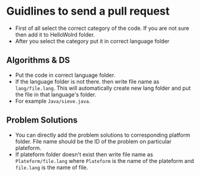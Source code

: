 # Guidlines to send a pull request
- First of all select the correct category of the code. If you are not sure then add it to HelloWolrd folder.
- After you select the category put it in correct language folder

## Algorithms & DS
- Put the code in correct language folder. 
- If the language folder is not there. then write file name as ```lang/file.lang```. This will automatically create new lang folder and put the file in that language's folder. 
- For example ```Java/sieve.java```.

## Problem Solutions
- You can directly add the problem solutions to corresponding platform folder. File name should be the ID of the problem on particular plateform.
- If plateform folder doesn't exist then write file name as ```Plateform/file.lang``` where ```Plateform``` is the name of the plateform and ```file.lang``` is the name of file.
